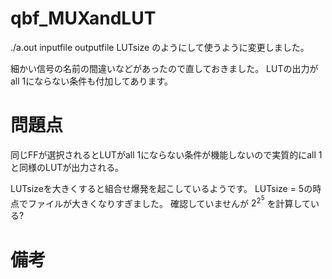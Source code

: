 # qbf_MUXandLUT
./a.out inputfile outputfile LUTsize
のようにして使うように変更しました。

細かい信号の名前の間違いなどがあったので直しておきました。
LUTの出力がall 1にならない条件も付加してあります。

# 問題点
同じFFが選択されるとLUTがall 1にならない条件が機能しないので実質的にall 1と同様のLUTが出力される。

LUTsizeを大きくすると組合せ爆発を起こしているようです。
LUTsize = 5の時点でファイルが大きくなりすぎました。
確認していませんが
$2^2^5$
を計算している?

# 備考